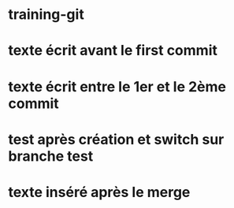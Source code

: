 # training-git
# texte écrit avant le first commit
# texte écrit entre le 1er et le 2ème commit
# test après création et switch sur branche test 
# texte inséré après le merge